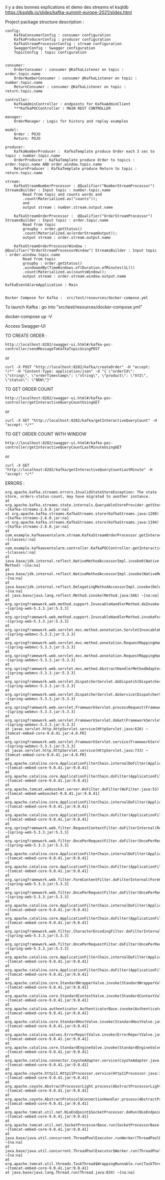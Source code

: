 il y a des bonnes explications et demo des streams et ksqldb
https://ksqldb.io/slides/kafka-summit-europe-2021/slides.html


Project package structure description : 

    config:
        KafkaConsumerConfig : consumer configuration
        KafkaProducerConfig : producer configuration
        KafkaStreamProcessorConfig : stream configuration
        SwaggerConfig : Swagger configuration
        TopicConfig : topic configuration
    
    
    consumer:
        OrderConsumer : consumer @KafkaListener on topic : order.topic.name
        OrderNumberConsumer : consumer @KafkaListener on topic : number.topic.name
        ReturnConsumer : consumer @KafkaListener on topic : return.topic.name
    
    controller:
        KafkaAdminController : endpoints for KafkaAdminClient
        ***KafkaPOCController : MAIN REST CONTROLLER
    
    manager:
        OrderManager : Logic for history and replay examples
    
    model:
        Order : POJO
        Return: POJO
    
    producer:
        KafkaNumberProducer :  KafkaTemplate produce Order each 3 sec to topic : number.topic.name
        OrderProducer : KafkaTemplate produce Order to topics : order.topic.name AND order.window.topic.name
        ReturnProducer : KafkaTemplate produce Return to topic : return.topic.name
    
    stream:
        KafkaStreamNumberProcessor : @Qualifier("NumberStreamProcessor") StreamsBuilder : Input topic : number.topic.name 
            Read from topic and counts words and
            .count(Materialized.as("counts"));
            and
            output stream : number.stream.output.name
    
        KafkaStreamOrderProcessor :  @Qualifier("OrderStreamProcessor") StreamsBuilder : Input topic : order.topic.name
            Read from topic
            groupby : order.getStatus()
            .count(Materialized.as(orderStreamOutput));
            output stream : order.stream.output.name

        KafkaStreamOrderProcessorWindow : @Qualifier("OrderStreamProcessorWindow") StreamsBuilder : Input topic : order.window.topic.name
            Read from topic
            groupby : order.getStatus()
            .windowedBy(TimeWindows.of(Duration.ofMinutes(1L)))
            .count(Materialized.as(countsWindow));
            output stream : order.stream.window.output.name

    KafkaEventAlarmApplication : Main 


    Docker Compose for Kafka :  src/test/resources/docker-compose.yml

    

To launch Kafka : go into "src/test/resources/docker-compose.yml"

docker-compose up -V


Access Swagger-UI

TO CREATE ORDER : 

    http://localhost:8282/swagger-ui.html#/kafka-poc-controller/sendMessageToKafkaTopicUsingPOST

or 

    curl -X POST "http://localhost:8282/kafka/createOrder" -H "accept: */*" -H "Content-Type: application/json" -d "{ \"orderId\": \"string\", \"orderTimestamp\": \"string\", \"product\": \"XYZ\", \"status\": \"NEW\"}"


TO GET ORDER COUNT

    http://localhost:8282/swagger-ui.html#/kafka-poc-controller/getInteractiveQueryCountUsingGET

or

    curl -X GET "http://localhost:8282/kafka/getInteractiveQueryCount" -H "accept: */*"


TO GET ORDER COUNT WITH WINDOW

    http://localhost:8282/swagger-ui.html#/kafka-poc-controller/getInteractiveQueryCountLastMinuteUsingGET

or

    curl -X GET "http://localhost:8282/kafka/getInteractiveQueryCountLastMinute" -H "accept: */*"



ERRORS : 

    org.apache.kafka.streams.errors.InvalidStateStoreException: The state store, orders-status-count, may have migrated to another instance.
    at org.apache.kafka.streams.state.internals.QueryableStoreProvider.getStore(QueryableStoreProvider.java:76) ~[kafka-streams-2.6.0.jar:na]
    at org.apache.kafka.streams.KafkaStreams.store(KafkaStreams.java:1208) ~[kafka-streams-2.6.0.jar:na]
    at org.apache.kafka.streams.KafkaStreams.store(KafkaStreams.java:1194) ~[kafka-streams-2.6.0.jar:na]
    at com.example.kafkaeventalarm.stream.KafkaStreamOrderProcessor.getInteractiveQueryCount(KafkaStreamOrderProcessor.java:83) ~[classes/:na]
    at com.example.kafkaeventalarm.controller.KafkaPOCController.getInteractiveQueryCount(KafkaPOCController.java:75) ~[classes/:na]
    at java.base/jdk.internal.reflect.NativeMethodAccessorImpl.invoke0(Native Method) ~[na:na]
    at java.base/jdk.internal.reflect.NativeMethodAccessorImpl.invoke(NativeMethodAccessorImpl.java:62) ~[na:na]
    at java.base/jdk.internal.reflect.DelegatingMethodAccessorImpl.invoke(DelegatingMethodAccessorImpl.java:43) ~[na:na]
    at java.base/java.lang.reflect.Method.invoke(Method.java:566) ~[na:na]
    at org.springframework.web.method.support.InvocableHandlerMethod.doInvoke(InvocableHandlerMethod.java:197) ~[spring-web-5.3.3.jar:5.3.3]
    at org.springframework.web.method.support.InvocableHandlerMethod.invokeForRequest(InvocableHandlerMethod.java:141) ~[spring-web-5.3.3.jar:5.3.3]
    at org.springframework.web.servlet.mvc.method.annotation.ServletInvocableHandlerMethod.invokeAndHandle(ServletInvocableHandlerMethod.java:106) ~[spring-webmvc-5.3.3.jar:5.3.3]
    at org.springframework.web.servlet.mvc.method.annotation.RequestMappingHandlerAdapter.invokeHandlerMethod(RequestMappingHandlerAdapter.java:894) ~[spring-webmvc-5.3.3.jar:5.3.3]
    at org.springframework.web.servlet.mvc.method.annotation.RequestMappingHandlerAdapter.handleInternal(RequestMappingHandlerAdapter.java:808) ~[spring-webmvc-5.3.3.jar:5.3.3]
    at org.springframework.web.servlet.mvc.method.AbstractHandlerMethodAdapter.handle(AbstractHandlerMethodAdapter.java:87) ~[spring-webmvc-5.3.3.jar:5.3.3]
    at org.springframework.web.servlet.DispatcherServlet.doDispatch(DispatcherServlet.java:1060) ~[spring-webmvc-5.3.3.jar:5.3.3]
    at org.springframework.web.servlet.DispatcherServlet.doService(DispatcherServlet.java:962) ~[spring-webmvc-5.3.3.jar:5.3.3]
    at org.springframework.web.servlet.FrameworkServlet.processRequest(FrameworkServlet.java:1006) ~[spring-webmvc-5.3.3.jar:5.3.3]
    at org.springframework.web.servlet.FrameworkServlet.doGet(FrameworkServlet.java:898) ~[spring-webmvc-5.3.3.jar:5.3.3]
    at javax.servlet.http.HttpServlet.service(HttpServlet.java:626) ~[tomcat-embed-core-9.0.41.jar:4.0.FR]
    at org.springframework.web.servlet.FrameworkServlet.service(FrameworkServlet.java:883) ~[spring-webmvc-5.3.3.jar:5.3.3]
    at javax.servlet.http.HttpServlet.service(HttpServlet.java:733) ~[tomcat-embed-core-9.0.41.jar:4.0.FR]
    at org.apache.catalina.core.ApplicationFilterChain.internalDoFilter(ApplicationFilterChain.java:231) ~[tomcat-embed-core-9.0.41.jar:9.0.41]
    at org.apache.catalina.core.ApplicationFilterChain.doFilter(ApplicationFilterChain.java:166) ~[tomcat-embed-core-9.0.41.jar:9.0.41]
    at org.apache.tomcat.websocket.server.WsFilter.doFilter(WsFilter.java:53) ~[tomcat-embed-websocket-9.0.41.jar:9.0.41]
    at org.apache.catalina.core.ApplicationFilterChain.internalDoFilter(ApplicationFilterChain.java:193) ~[tomcat-embed-core-9.0.41.jar:9.0.41]
    at org.apache.catalina.core.ApplicationFilterChain.doFilter(ApplicationFilterChain.java:166) ~[tomcat-embed-core-9.0.41.jar:9.0.41]
    at org.springframework.web.filter.RequestContextFilter.doFilterInternal(RequestContextFilter.java:100) ~[spring-web-5.3.3.jar:5.3.3]
    at org.springframework.web.filter.OncePerRequestFilter.doFilter(OncePerRequestFilter.java:119) ~[spring-web-5.3.3.jar:5.3.3]
    at org.apache.catalina.core.ApplicationFilterChain.internalDoFilter(ApplicationFilterChain.java:193) ~[tomcat-embed-core-9.0.41.jar:9.0.41]
    at org.apache.catalina.core.ApplicationFilterChain.doFilter(ApplicationFilterChain.java:166) ~[tomcat-embed-core-9.0.41.jar:9.0.41]
    at org.springframework.web.filter.FormContentFilter.doFilterInternal(FormContentFilter.java:93) ~[spring-web-5.3.3.jar:5.3.3]
    at org.springframework.web.filter.OncePerRequestFilter.doFilter(OncePerRequestFilter.java:119) ~[spring-web-5.3.3.jar:5.3.3]
    at org.apache.catalina.core.ApplicationFilterChain.internalDoFilter(ApplicationFilterChain.java:193) ~[tomcat-embed-core-9.0.41.jar:9.0.41]
    at org.apache.catalina.core.ApplicationFilterChain.doFilter(ApplicationFilterChain.java:166) ~[tomcat-embed-core-9.0.41.jar:9.0.41]
    at org.springframework.web.filter.CharacterEncodingFilter.doFilterInternal(CharacterEncodingFilter.java:201) ~[spring-web-5.3.3.jar:5.3.3]
    at org.springframework.web.filter.OncePerRequestFilter.doFilter(OncePerRequestFilter.java:119) ~[spring-web-5.3.3.jar:5.3.3]
    at org.apache.catalina.core.ApplicationFilterChain.internalDoFilter(ApplicationFilterChain.java:193) ~[tomcat-embed-core-9.0.41.jar:9.0.41]
    at org.apache.catalina.core.ApplicationFilterChain.doFilter(ApplicationFilterChain.java:166) ~[tomcat-embed-core-9.0.41.jar:9.0.41]
    at org.apache.catalina.core.StandardWrapperValve.invoke(StandardWrapperValve.java:202) ~[tomcat-embed-core-9.0.41.jar:9.0.41]
    at org.apache.catalina.core.StandardContextValve.invoke(StandardContextValve.java:97) ~[tomcat-embed-core-9.0.41.jar:9.0.41]
    at org.apache.catalina.authenticator.AuthenticatorBase.invoke(AuthenticatorBase.java:542) ~[tomcat-embed-core-9.0.41.jar:9.0.41]
    at org.apache.catalina.core.StandardHostValve.invoke(StandardHostValve.java:143) ~[tomcat-embed-core-9.0.41.jar:9.0.41]
    at org.apache.catalina.valves.ErrorReportValve.invoke(ErrorReportValve.java:92) ~[tomcat-embed-core-9.0.41.jar:9.0.41]
    at org.apache.catalina.core.StandardEngineValve.invoke(StandardEngineValve.java:78) ~[tomcat-embed-core-9.0.41.jar:9.0.41]
    at org.apache.catalina.connector.CoyoteAdapter.service(CoyoteAdapter.java:343) ~[tomcat-embed-core-9.0.41.jar:9.0.41]
    at org.apache.coyote.http11.Http11Processor.service(Http11Processor.java:374) ~[tomcat-embed-core-9.0.41.jar:9.0.41]
    at org.apache.coyote.AbstractProcessorLight.process(AbstractProcessorLight.java:65) ~[tomcat-embed-core-9.0.41.jar:9.0.41]
    at org.apache.coyote.AbstractProtocol$ConnectionHandler.process(AbstractProtocol.java:888) ~[tomcat-embed-core-9.0.41.jar:9.0.41]
    at org.apache.tomcat.util.net.NioEndpoint$SocketProcessor.doRun(NioEndpoint.java:1597) ~[tomcat-embed-core-9.0.41.jar:9.0.41]
    at org.apache.tomcat.util.net.SocketProcessorBase.run(SocketProcessorBase.java:49) ~[tomcat-embed-core-9.0.41.jar:9.0.41]
    at java.base/java.util.concurrent.ThreadPoolExecutor.runWorker(ThreadPoolExecutor.java:1128) ~[na:na]
    at java.base/java.util.concurrent.ThreadPoolExecutor$Worker.run(ThreadPoolExecutor.java:628) ~[na:na]
    at org.apache.tomcat.util.threads.TaskThread$WrappingRunnable.run(TaskThread.java:61) ~[tomcat-embed-core-9.0.41.jar:9.0.41]
    at java.base/java.lang.Thread.run(Thread.java:834) ~[na:na]
